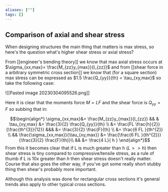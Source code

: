 ```yaml
---
aliases: [""]
tags: []
---
```


## Comparison of axial and shear stress

When designing structures the main thing that matters is max stress, so here's the question what's higher shear stress or axial stress?

From [[engineer's bending theory]] we know that max axial stress occurs at $\sigma_{xx,max}= \frac{M_{zz}y_{max}}{I_{zz}}$ and from [[shear force in a arbitrary symmetric cross section]] we know that (for a square section) max stress can be expressed as $1.5 \frac{Q_{yy}}{th} = \tau_{xy,max}$ so take the following case:

![[Pasted image 20230304095526.png]]

Here it is clear that the moments force $M=LF$ and the shear force is $Q_{yy}=F$ so subbing that in:

$$\begin{align*}
\sigma_{xx,max}&=  \frac{M_{zz}y_{max}}{I_{zz}} && & \tau_{xy,max} &= \frac{3}{2} \frac{Q_{yy}}{th} \\
 &=  \frac{FL \frac{h}{2}}{\frac{th^{3}}{12}} &&&  &= \frac{3}{2} \frac{F}{th} \\
 &=  \frac{6 FL }{th^{2}}  \\
&& \frac{\sigma_{xx,max}}{\tau_{xy,max}} &= \frac{\frac{6 FL }{th^{2}}}{\frac{3}{2} \frac{F}{th}}\\
&& &= \frac{4 L}{   h }
\end{align*}$$
From this it becomes clear that if L is much greater than h ($L>>h$) then shear stress is tiny compared to compressive/tensile stress, as a rule of thumb if L is 10x greater than $h$ then shear stress doesn't really matter. Course that also goes the other way, if you've got some really short stubby thing then shear's probably more important.

Although this analysis was done for rectangular cross sections it's general trends also apply to other typical cross sections.
